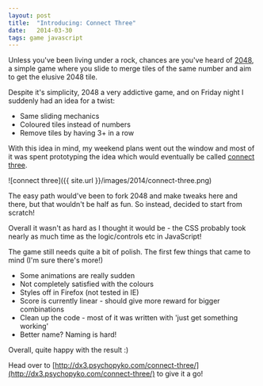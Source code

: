 ```yaml
---
layout: post
title:  "Introducing: Connect Three"
date:   2014-03-30
tags: game javascript
---
```


Unless you've been living under a rock, chances are you've heard of [2048](gabrielecirulli.github.io/2048/), a simple game where you slide to merge tiles of the same number and aim to get the elusive 2048 tile.

Despite it's simplicity, 2048 a very addictive game, and on Friday night I suddenly had an idea for a twist:

* Same sliding mechanics
* Coloured tiles instead of numbers
* Remove tiles by having 3+ in a row

With this idea in mind, my weekend plans went out the window and most of it was spent prototyping the idea which would eventually be called [connect three](http://dx3.psychopyko.com/connect-three/).

![connect three]({{ site.url }}/images/2014/connect-three.png)

The easy path would've been to fork 2048 and make tweaks here and there, but that wouldn't be half as fun. So instead, decided to start from scratch!

Overall it wasn't as hard as I thought it would be - the CSS probably took nearly as much time as the logic/controls etc in JavaScript!

The game still needs quite a bit of polish. The first few things that came to mind (I'm sure there's more!)

* Some animations are really sudden
* Not completely satisfied with the colours
* Styles off in Firefox (not tested in IE)
* Score is currently linear - should give more reward for bigger combinations
* Clean up the code - most of it was written with 'just get something working'
* Better name? Naming is hard!

Overall, quite happy with the result :)

Head over to [http://dx3.psychopyko.com/connect-three/](http://dx3.psychopyko.com/connect-three/) to give it a go!